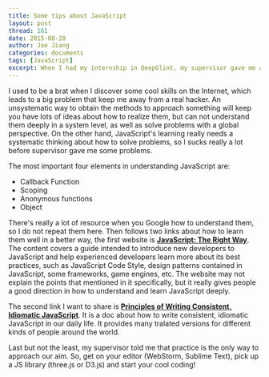 ```yaml
---
title: Some tips about JavaScript
layout: post
thread: 161
date: 2015-08-28
author: Joe Jiang
categories: documents
tags: [JavaScript]
excerpt: When I had my internship in DeepGlint, my supervisor gave me a lot of advice about how to obtain the ability to develop the interesting web world. 
---
```


I used to be a brat when I discover some cool skills on the Internet, which leads to a big problem that keep me away from a real hacker. An unsystematic way to obtain the methods to approach something will keep you have lots of ideas about how to realize them, but can not understand them deeply in a system level, as well as solve problems with a global perspective. On the other hand, JavaScript's learning really needs a systematic thinking about how to solve problems, so I sucks really a lot before supervisor gave me some problems.

The most important four elements in understanding JavaScript are:

 - Callback Function
 - Scoping
 - Anonymous functions
 - Object
 
There's really a lot of resource when you Google how to understand them, so I do not repeat them here. Then follows two links about how to learn them well in a better way, the first website is **[JavaScript: The Right Way][1]**. The content covers a guide intended to introduce new developers to JavaScript and help experienced developers learn more about its best practices, such as JavaScript Code Style, design patterns contained in JavaScript, some frameworks, game engines, etc. The website may not explain the points that mentioned in it specifically, but it really gives people a good direction in how to understand and learn JavaScript deeply.

The second link I want to share is **[Principles of Writing Consistent, Idiomatic JavaScript][2]**. It is a doc about how to write consistent, idiomatic JavaScript in our daily life. It provides many tralated versions for different kinds of people around the world.

Last but not the least, my supervisor told me that practice is the only way to approach our aim. So, get on your editor (WebStorm, Sublime Text), pick up a JS library (three.js or D3.js) and start your cool coding!

  [1]: http://jstherightway.org/ "JavaScript: The Right Way"
  [2]: https://github.com/rwaldron/idiomatic.js/blob/master/readme.md "Principles of Writing Consistent, Idiomatic JavaScript"